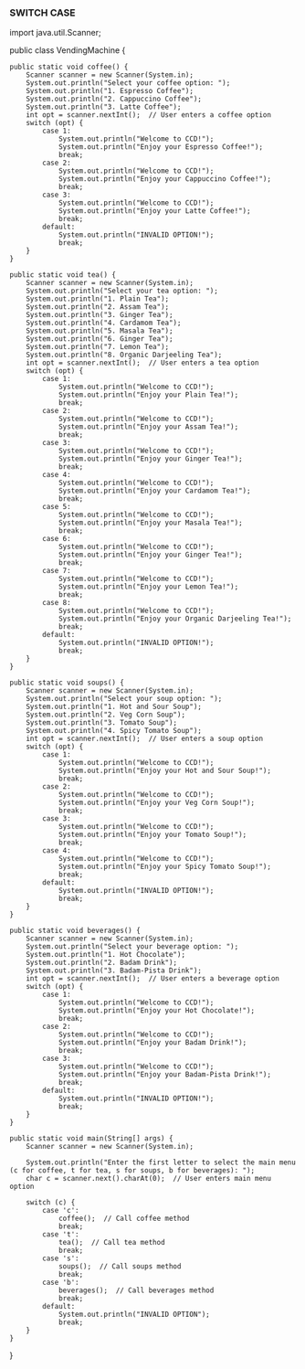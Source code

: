 ### SWITCH CASE

import java.util.Scanner;

public class VendingMachine {

    public static void coffee() {
        Scanner scanner = new Scanner(System.in);
        System.out.println("Select your coffee option: ");
        System.out.println("1. Espresso Coffee");
        System.out.println("2. Cappuccino Coffee");
        System.out.println("3. Latte Coffee");
        int opt = scanner.nextInt();  // User enters a coffee option
        switch (opt) {
            case 1:
                System.out.println("Welcome to CCD!");
                System.out.println("Enjoy your Espresso Coffee!");
                break;
            case 2:
                System.out.println("Welcome to CCD!");
                System.out.println("Enjoy your Cappuccino Coffee!");
                break;
            case 3:
                System.out.println("Welcome to CCD!");
                System.out.println("Enjoy your Latte Coffee!");
                break;
            default:
                System.out.println("INVALID OPTION!");
                break;
        }
    }

    public static void tea() {
        Scanner scanner = new Scanner(System.in);
        System.out.println("Select your tea option: ");
        System.out.println("1. Plain Tea");
        System.out.println("2. Assam Tea");
        System.out.println("3. Ginger Tea");
        System.out.println("4. Cardamom Tea");
        System.out.println("5. Masala Tea");
        System.out.println("6. Ginger Tea");
        System.out.println("7. Lemon Tea");
        System.out.println("8. Organic Darjeeling Tea");
        int opt = scanner.nextInt();  // User enters a tea option
        switch (opt) {
            case 1:
                System.out.println("Welcome to CCD!");
                System.out.println("Enjoy your Plain Tea!");
                break;
            case 2:
                System.out.println("Welcome to CCD!");
                System.out.println("Enjoy your Assam Tea!");
                break;
            case 3:
                System.out.println("Welcome to CCD!");
                System.out.println("Enjoy your Ginger Tea!");
                break;
            case 4:
                System.out.println("Welcome to CCD!");
                System.out.println("Enjoy your Cardamom Tea!");
                break;
            case 5:
                System.out.println("Welcome to CCD!");
                System.out.println("Enjoy your Masala Tea!");
                break;
            case 6:
                System.out.println("Welcome to CCD!");
                System.out.println("Enjoy your Ginger Tea!");
                break;
            case 7:
                System.out.println("Welcome to CCD!");
                System.out.println("Enjoy your Lemon Tea!");
                break;
            case 8:
                System.out.println("Welcome to CCD!");
                System.out.println("Enjoy your Organic Darjeeling Tea!");
                break;
            default:
                System.out.println("INVALID OPTION!");
                break;
        }
    }

    public static void soups() {
        Scanner scanner = new Scanner(System.in);
        System.out.println("Select your soup option: ");
        System.out.println("1. Hot and Sour Soup");
        System.out.println("2. Veg Corn Soup");
        System.out.println("3. Tomato Soup");
        System.out.println("4. Spicy Tomato Soup");
        int opt = scanner.nextInt();  // User enters a soup option
        switch (opt) {
            case 1:
                System.out.println("Welcome to CCD!");
                System.out.println("Enjoy your Hot and Sour Soup!");
                break;
            case 2:
                System.out.println("Welcome to CCD!");
                System.out.println("Enjoy your Veg Corn Soup!");
                break;
            case 3:
                System.out.println("Welcome to CCD!");
                System.out.println("Enjoy your Tomato Soup!");
                break;
            case 4:
                System.out.println("Welcome to CCD!");
                System.out.println("Enjoy your Spicy Tomato Soup!");
                break;
            default:
                System.out.println("INVALID OPTION!");
                break;
        }
    }

    public static void beverages() {
        Scanner scanner = new Scanner(System.in);
        System.out.println("Select your beverage option: ");
        System.out.println("1. Hot Chocolate");
        System.out.println("2. Badam Drink");
        System.out.println("3. Badam-Pista Drink");
        int opt = scanner.nextInt();  // User enters a beverage option
        switch (opt) {
            case 1:
                System.out.println("Welcome to CCD!");
                System.out.println("Enjoy your Hot Chocolate!");
                break;
            case 2:
                System.out.println("Welcome to CCD!");
                System.out.println("Enjoy your Badam Drink!");
                break;
            case 3:
                System.out.println("Welcome to CCD!");
                System.out.println("Enjoy your Badam-Pista Drink!");
                break;
            default:
                System.out.println("INVALID OPTION!");
                break;
        }
    }

    public static void main(String[] args) {
        Scanner scanner = new Scanner(System.in);

        System.out.println("Enter the first letter to select the main menu (c for coffee, t for tea, s for soups, b for beverages): ");
        char c = scanner.next().charAt(0);  // User enters main menu option

        switch (c) {
            case 'c':
                coffee();  // Call coffee method
                break;
            case 't':
                tea();  // Call tea method
                break;
            case 's':
                soups();  // Call soups method
                break;
            case 'b':
                beverages();  // Call beverages method
                break;
            default:
                System.out.println("INVALID OPTION");
                break;
        }
    }
}
